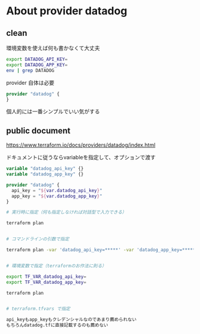 # About provider datadog

## clean

環境変数を使えば何も書かなくて大丈夫

```sh
export DATADOG_API_KEY=
export DATADOG_APP_KEY=
env | grep DATADOG
```

provider 自体は必要


```datadog.tf
provider "datadog" {
}
```

個人的には一番シンプルでいい気がする


## public document

https://www.terraform.io/docs/providers/datadog/index.html

ドキュメントに従うならvariableを指定して、オプションで渡す

```variables.tf
variable "datadog_api_key" {}
variable "datadog_app_key" {}
```

```datadog.tf
provider "datadog" {
  api_key = "${var.datadog_api_key}"
  app_key = "${var.datadog_app_key}"
}
```

```sh
# 実行時に指定（何も指定しなければ対話型で入力できる）

terraform plan


# コマンドラインの引数で指定

terraform plan -var 'datadog_api_key=*****' -var 'datadog_app_key=*****'


# 環境変数で指定（terraformのお作法に則る）

export TF_VAR_datadog_api_key=
export TF_VAR_datadog_app_key=

terraform plan


# terraform.tfvars で指定

api_keyもapp_keyもクレデンシャルなのであまり薦められない
もちろんdatadog.tfに直接記載するのも薦めない

```

